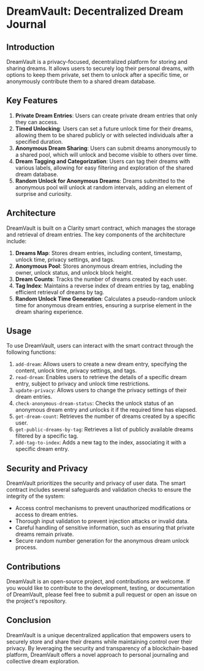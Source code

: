 # DreamVault: Decentralized Dream Journal

## Introduction
DreamVault is a privacy-focused, decentralized platform for storing and sharing dreams. It allows users to securely log their personal dreams, with options to keep them private, set them to unlock after a specific time, or anonymously contribute them to a shared dream database.

## Key Features

1. **Private Dream Entries**: Users can create private dream entries that only they can access.
2. **Timed Unlocking**: Users can set a future unlock time for their dreams, allowing them to be shared publicly or with selected individuals after a specified duration.
3. **Anonymous Dream Sharing**: Users can submit dreams anonymously to a shared pool, which will unlock and become visible to others over time.
4. **Dream Tagging and Categorization**: Users can tag their dreams with various labels, allowing for easy filtering and exploration of the shared dream database.
5. **Random Unlock for Anonymous Dreams**: Dreams submitted to the anonymous pool will unlock at random intervals, adding an element of surprise and curiosity.

## Architecture
DreamVault is built on a Clarity smart contract, which manages the storage and retrieval of dream entries. The key components of the architecture include:

1. **Dreams Map**: Stores dream entries, including content, timestamp, unlock time, privacy settings, and tags.
2. **Anonymous Pool**: Stores anonymous dream entries, including the owner, unlock status, and unlock block height.
3. **Dream Counts**: Tracks the number of dreams created by each user.
4. **Tag Index**: Maintains a reverse index of dream entries by tag, enabling efficient retrieval of dreams by tag.
5. **Random Unlock Time Generation**: Calculates a pseudo-random unlock time for anonymous dream entries, ensuring a surprise element in the dream sharing experience.

## Usage
To use DreamVault, users can interact with the smart contract through the following functions:

1. `add-dream`: Allows users to create a new dream entry, specifying the content, unlock time, privacy settings, and tags.
2. `read-dream`: Enables users to retrieve the details of a specific dream entry, subject to privacy and unlock time restrictions.
3. `update-privacy`: Allows users to change the privacy settings of their dream entries.
4. `check-anonymous-dream-status`: Checks the unlock status of an anonymous dream entry and unlocks it if the required time has elapsed.
5. `get-dream-count`: Retrieves the number of dreams created by a specific user.
6. `get-public-dreams-by-tag`: Retrieves a list of publicly available dreams filtered by a specific tag.
7. `add-tag-to-index`: Adds a new tag to the index, associating it with a specific dream entry.

## Security and Privacy
DreamVault prioritizes the security and privacy of user data. The smart contract includes several safeguards and validation checks to ensure the integrity of the system:

- Access control mechanisms to prevent unauthorized modifications or access to dream entries.
- Thorough input validation to prevent injection attacks or invalid data.
- Careful handling of sensitive information, such as ensuring that private dreams remain private.
- Secure random number generation for the anonymous dream unlock process.

## Contributions
DreamVault is an open-source project, and contributions are welcome. If you would like to contribute to the development, testing, or documentation of DreamVault, please feel free to submit a pull request or open an issue on the project's repository.

## Conclusion
DreamVault is a unique decentralized application that empowers users to securely store and share their dreams while maintaining control over their privacy. By leveraging the security and transparency of a blockchain-based platform, DreamVault offers a novel approach to personal journaling and collective dream exploration.
